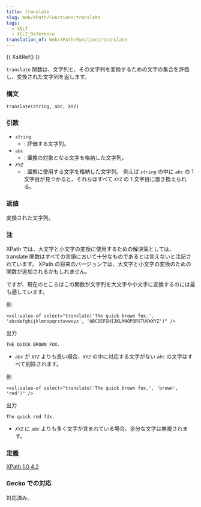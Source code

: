 ```yaml
---
title: translate
slug: Web/XPath/Functions/translate
tags:
  - XSLT
  - XSLT_Reference
translation_of: Web/XPath/Functions/translate
---
```

{{ XsltRef() }}

`translate` 関数は、文字列と、その文字列を変換するための文字の集合を評価し、変換された文字列を返します。

### 構文

```
translate(string, abc, XYZ)
```

### 引数

- _`string`_
  - : 評価する文字列。
- _`abc`_
  - : 置換の対象となる文字を格納した文字列。
- _`XYZ`_
  - : 置換に使用する文字を格納した文字列。 例えば _`string`_ の中に _`abc`_ の 1 文字目が見つかると、それらはすべて _`XYZ`_ の 1 文字目に置き換えられる。

### 返値

変換された文字列。

### 注

XPath では、大文字と小文字の変換に使用するための解決策としては、translate 関数はすべての言語において十分なものであるとは言えないと注記されています。 XPath の将来のバージョンでは、大文字と小文字の変換のための関数が追加されるかもしれません。

ですが、現在のところはこの関数が文字列を大文字や小文字に変換するのには最も適しています。

例

```
<xsl:value-of select="translate('The quick brown fox.', 'abcdefghijklmnopqrstuvwxyz', 'ABCDEFGHIJKLMNOPQRSTUVWXYZ')" />
```

出力

```
THE QUICK BROWN FOX.
```

- _`abc`_ が _`XYZ`_ よりも長い場合、_`XYZ`_ の中に対応する文字がない _`abc`_ の文字はすべて削除されます。

例

```
<xsl:value-of select="translate('The quick brown fox.', 'brown', 'red')" />
```

出力

```
The quick red fdx.
```

- _`XYZ`_ に _`abc`_ よりも多く文字が含まれている場合、余分な文字は無視されます。

### 定義

[XPath 1.0 4.2](http://www.w3.org/TR/xpath#function-translate)

### Gecko での対応

対応済み。
